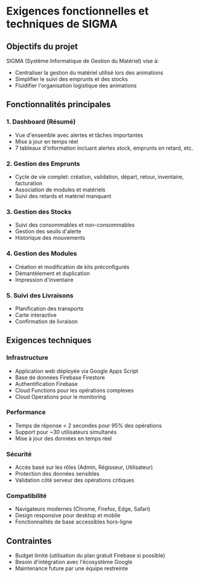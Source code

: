 # Exigences fonctionnelles et techniques de SIGMA

## Objectifs du projet

SIGMA (Système Informatique de Gestion du Matériel) vise à:
- Centraliser la gestion du matériel utilisé lors des animations
- Simplifier le suivi des emprunts et des stocks
- Fluidifier l'organisation logistique des animations

## Fonctionnalités principales

### 1. Dashboard (Résumé)
- Vue d'ensemble avec alertes et tâches importantes
- Mise à jour en temps réel
- 7 tableaux d'information incluant alertes stock, emprunts en retard, etc.

### 2. Gestion des Emprunts
- Cycle de vie complet: création, validation, départ, retour, inventaire, facturation
- Association de modules et matériels
- Suivi des retards et matériel manquant

### 3. Gestion des Stocks
- Suivi des consommables et non-consommables
- Gestion des seuils d'alerte
- Historique des mouvements

### 4. Gestion des Modules
- Création et modification de kits préconfigurés
- Démantèlement et duplication
- Impression d'inventaire

### 5. Suivi des Livraisons
- Planification des transports
- Carte interactive
- Confirmation de livraison

## Exigences techniques

### Infrastructure
- Application web déployée via Google Apps Script
- Base de données Firebase Firestore
- Authentification Firebase
- Cloud Functions pour les opérations complexes
- Cloud Operations pour le monitoring

### Performance
- Temps de réponse < 2 secondes pour 95% des opérations
- Support pour ~30 utilisateurs simultanés
- Mise à jour des données en temps réel

### Sécurité
- Accès basé sur les rôles (Admin, Régisseur, Utilisateur)
- Protection des données sensibles
- Validation côté serveur des opérations critiques

### Compatibilité
- Navigateurs modernes (Chrome, Firefox, Edge, Safari)
- Design responsive pour desktop et mobile
- Fonctionnalités de base accessibles hors-ligne

## Contraintes
- Budget limité (utilisation du plan gratuit Firebase si possible)
- Besoin d'intégration avec l'écosystème Google
- Maintenance future par une équipe restreinte
